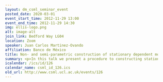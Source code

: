 ```yaml
---
layout: dm_csml_seminar_event
posted_date: 2020-03-01
event_start_time: 2012-11-29 13:00
event_end_time: 2012-11-29 14:30
img: ellis-logo.png
alt: image-alt
join_link: Bedford Way LG04
location: Zoom
speaker: Juan Carlos Martinez-Ovando
affiliation: Banco de México
title: Non- and semi-parametric construction of stationary dependent models
summary: <p>In this talk we present a procedure to constructing stationary dependent models based on latent probability measures. The idea focuses in developing first-order dependent models from particular conditional independence structures. We address the idea with the introduction of a fully non-parametric Markov model in discrete time, as well with some other extensions incorporating exogenous interventions and multivariate versions in a semi-parametric setting. We also sketch some ideas to perform inference and predictions within the Bayesian framework.</p><p>(Joint work with Stephen G. Walker, U. Kent)</p><p>Slides for the talk&#58; <a href="http&#58;//events.csml.ucl.ac.uk/userdata/lunch_talks/2012_11_29_jm.pdf">PDF</a></p>
icalendar: /ics/id/126
calendar_name: csml_id_126.ics
old_url: http://www.csml.ucl.ac.uk/events/126
---
```

